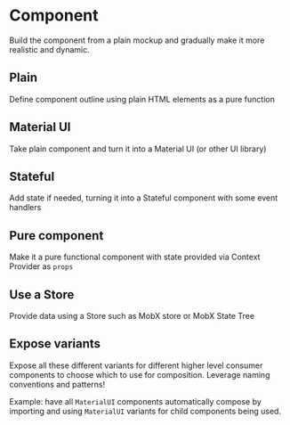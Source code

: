 # Component

Build the component from a plain mockup and gradually make it more realistic and dynamic.

## Plain

Define component outline using plain HTML elements as a pure function

## Material UI

Take plain component and turn it into a Material UI (or other UI library)

## Stateful

Add state if needed, turning it into a Stateful component with some event handlers

## Pure component

Make it a pure functional component with state provided via Context Provider as `props`

## Use a Store

Provide data using a Store such as MobX store or MobX State Tree

## Expose variants

Expose all these different variants for different higher level consumer components to choose which to use for composition. Leverage naming conventions and patterns!

Example: have all `MaterialUI` components automatically compose by importing and using `MaterialUI` variants for child components being used.
